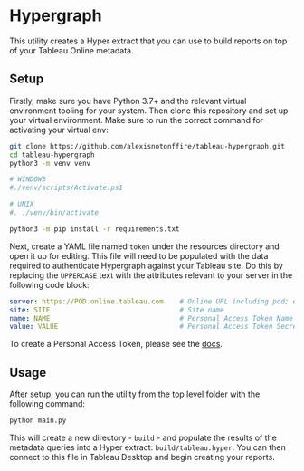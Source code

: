 # Hypergraph
This utility creates a Hyper extract that you can use to build reports on top of your Tableau Online metadata. 

## Setup

Firstly, make sure you have Python 3.7+ and the relevant virtual environment tooling for your system. Then clone this repository and set up your virtual environment. Make sure to run the correct command for activating your virtual env:
```bash
git clone https://github.com/alexisnotonffire/tableau-hypergraph.git
cd tableau-hypergraph
python3 -m venv venv

# WINDOWS
#./venv/scripts/Activate.ps1

# UNIX
#. ./venv/bin/activate

python3 -m pip install -r requirements.txt
```

Next, create a YAML file named `token` under the resources directory and open it up for editing. This file will need to be populated with the data required to authenticate Hypergraph against your Tableau site. Do this by replacing the `UPPERCASE` text with the attributes relevant to your server in the following code block:
```yaml
server: https://POD.online.tableau.com    # Online URL including pod; e.g. https://dub01.online.tableau.com
site: SITE                                # Site name
name: NAME                                # Personal Access Token Name
value: VALUE                              # Personal Access Token Secret
```
To create a Personal Access Token, please see the [docs](https://help.tableau.com/current/pro/desktop/en-us/useracct.htm#create-and-revoke-personal-access-tokens).

## Usage
After setup, you can run the utility from the top level folder with the following command:
```bash
python main.py
```
This will create a new directory - `build` - and populate the results of the metadata queries into a Hyper extract: `build/tableau.hyper`. You can then connect to this file in Tableau Desktop and begin creating your reports.
